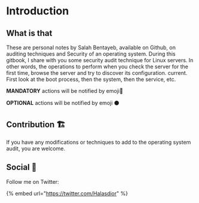 # Introduction

## What is that

These are personal notes by Salah Bentayeb, available on Github, on auditing techniques and Security of an operating system. During this gitbook, I share with you some security audit technique for Linux servers. In other words, the operations to perform when you check the server for the first time, browse the server and try to discover its configuration. current. First look at the boot process, then the system, then the service, etc. 

**MANDATORY** actions will be notified by emoji🔴 

**OPTIONAL** actions will be notified by emoji ⚫ 

## Contribution 🏗 

If you have any modifications or techniques to add to the operating system audit, you are welcome.

## Social 🔆

Follow me on Twitter:

{% embed url="https://twitter.com/Halasdior" %}







